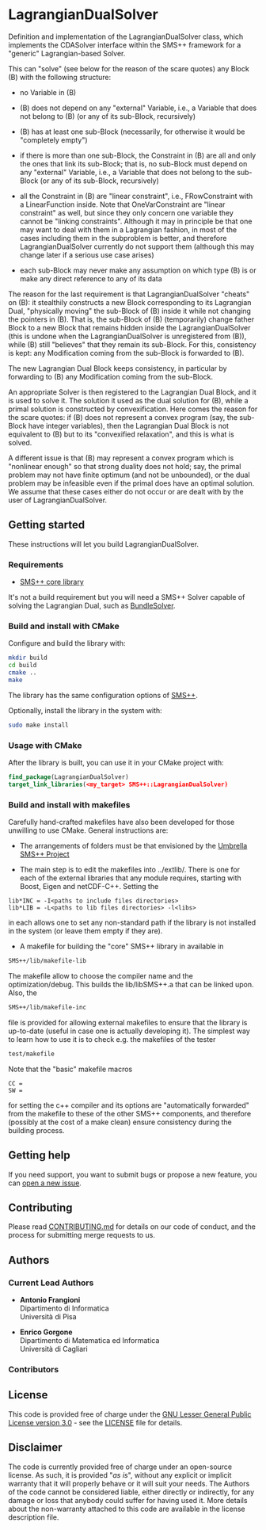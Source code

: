 # LagrangianDualSolver

Definition and implementation of the LagrangianDualSolver class, which
implements the CDASolver interface within the SMS++ framework for a "generic"
Lagrangian-based Solver.

This can "solve" (see below for the reason of the scare quotes) any Block
(B) with the following structure:

- no Variable in (B)

- (B) does not depend on any "external" Variable, i.e., a Variable that does
  not belong to (B) (or any of its sub-Block, recursively)

- (B) has at least one sub-Block (necessarily, for otherwise it would be
  "completely empty")

- if there is more than one sub-Block, the Constraint in (B) are all and only
  the ones that link its sub-Block; that is, no sub-Block must depend on any
  "external" Variable, i.e., a Variable that does not belong to the sub-Block
  (or any of its sub-Block, recursively)

- all the Constraint in (B) are "linear constraint", i.e., FRowConstraint
  with a LinearFunction inside. Note that OneVarConstraint are "linear
  constraint" as well, but since they only concern one variable they cannot
  be "linking constraints". Although it may in principle be that one may want
  to deal with them in a Lagrangian fashion, in most of the cases including
  them in the subproblem is better, and therefore LagrangianDualSolver
  currently do not support them (although this may change later if a serious
  use case arises)

- each sub-Block may never make any assumption on which type (B) is or make
  any direct reference to any of its data

The reason for the last requirement is that LagrangianDualSolver "cheats" on
(B): it stealthily constructs a new Block corresponding to its Lagrangian Dual,
"physically moving" the sub-Block of (B) inside it while not changing the
pointers in (B). That is, the sub-Block of (B) (temporarily) change father
Block to a new Block that remains hidden inside the LagrangianDualSolver (this
is undone when the LagrangianDualSolver is unregistered from (B)), while (B)
still "believes" that they remain its sub-Block. For this, consistency is kept:
any Modification coming from the sub-Block is forwarded to (B).

The new Lagrangian Dual Block keeps consistency, in particular by
forwarding to (B) any Modification coming from the sub-Block.

An appropriate Solver is then registered to the Lagrangian Dual Block, and it
is used to solve it. The solution it used as the dual solution for (B), while
a primal solution is constructed by convexification. Here comes the reason for
the scare quotes: if (B) does not represent a convex program (say, the
sub-Block have integer variables), then the Lagrangian Dual Block is not
equivalent to (B) but to its "convexified relaxation", and this is what is
solved.

A different issue is that (B) may represent a convex program which is
"nonlinear enough" so that strong duality does not hold; say, the primal
problem may not have finite optimum (and not be unbounded), or the dual
problem may be infeasible even if the primal does have an optimal solution.
We assume that these cases either do not occur or are dealt with by the
user of LagrangianDualSolver.

## Getting started

These instructions will let you build LagrangianDualSolver.


### Requirements

- [SMS++ core library](https://gitlab.com/smspp/smspp)

It's not a build requirement but you will need a SMS++ Solver
capable of solving the Lagrangian Dual, such as
[BundleSolver](https://gitlab.com/smspp/bundlesolver).


### Build and install with CMake

Configure and build the library with:

```sh
mkdir build
cd build
cmake ..
make
```

The library has the same configuration options of
[SMS++](https://gitlab.com/smspp/smspp-project/-/wikis/Customize-the-configuration).

Optionally, install the library in the system with:

```sh
sudo make install
```

### Usage with CMake

After the library is built, you can use it in your CMake project with:

```cmake
find_package(LagrangianDualSolver)
target_link_libraries(<my_target> SMS++::LagrangianDualSolver)
```

### Build and install with makefiles

Carefully hand-crafted makefiles have also been developed for those unwilling
to use CMake. General instructions are:

- The arrangements of folders must be that envisioned by the
  [Umbrella SMS++ Project](https://gitlab.com/smspp/smspp-project)

- The main step is to edit the makefiles into ../extlib/. There is one for
  each of the external libraries that any module requires, starting with
  Boost, Eigen and netCDF-C++. Setting the

```make
lib*INC = -I<paths to include files directories>
lib*LIB = -L<paths to lib files directories> -l<libs>
```

  in each allows one to set any non-standard path if the library is not
  installed in the system (or leave them empty if they are).

- A makefile for building the "core" SMS++ library in available in

```sh
SMS++/lib/makefile-lib
```

  The makefile allow to choose the compiler name and the optimization/debug.
  This builds the lib/libSMS++.a that can be linked upon. Also, the

```sh
SMS++/lib/makefile-inc
```

  file is provided for allowing external makefiles to ensure that the library
  is up-to-date (useful in case one is actually developing it). The simplest
  way to learn how to use it is to check e.g. the makefiles of the tester

```sh
test/makefile
```

  Note that the "basic" makefile macros

```make
CC =
SW =
```

  for setting the c++ compiler and its options are "automatically forwarded"
  from the makefile to these of the other SMS++ components, and therefore
  (possibly at the cost of a make clean) ensure consistency during the
  building process.

## Getting help

If you need support, you want to submit bugs or propose a new feature, you can
[open a new issue](https://gitlab.com/smspp/lagrangiandualsolver/-/issues/new).

## Contributing

Please read [CONTRIBUTING.md](CONTRIBUTING.md) for details on our code of
conduct, and the process for submitting merge requests to us.

## Authors

### Current Lead Authors

- **Antonio Frangioni**  
  Dipartimento di Informatica  
  Università di Pisa

- **Enrico Gorgone**  
  Dipartimento di Matematica ed Informatica  
  Università di Cagliari

### Contributors


## License

This code is provided free of charge under the [GNU Lesser General Public
License version 3.0](https://opensource.org/licenses/lgpl-3.0.html) -
see the [LICENSE](LICENSE) file for details.

## Disclaimer

The code is currently provided free of charge under an open-source license.
As such, it is provided "*as is*", without any explicit or implicit warranty
that it will properly behave or it will suit your needs. The Authors of
the code cannot be considered liable, either directly or indirectly, for
any damage or loss that anybody could suffer for having used it. More
details about the non-warranty attached to this code are available in the
license description file.

